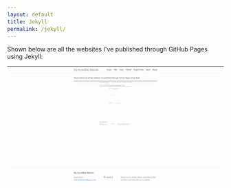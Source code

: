 ```yaml
---
layout: default
title: Jekyll
permalink: /jekyll/
---
```

Shown below are all the websites I've published through GitHub Pages using Jekyll:

![Website](/assets/recursion5.png)